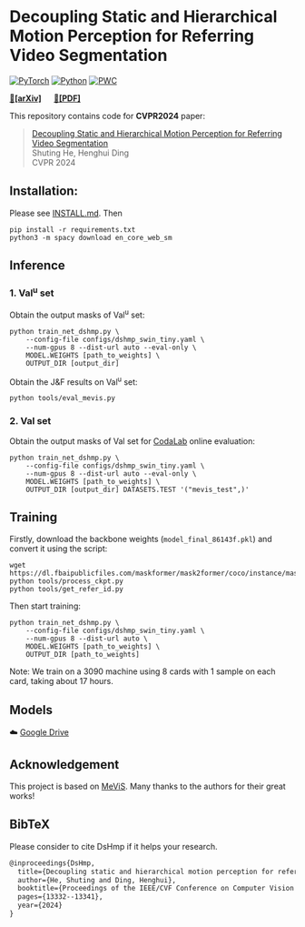 # Decoupling Static and Hierarchical Motion Perception for Referring Video Segmentation
[![PyTorch](https://img.shields.io/badge/PyTorch-1.13.0-%23EE4C2C.svg?style=&logo=PyTorch&logoColor=white)](https://pytorch.org/)
[![Python](https://img.shields.io/badge/Python-3.7%20|%203.8%20|%203.9-blue.svg?style=&logo=python&logoColor=ffdd54)](https://www.python.org/downloads/)
[![PWC](https://img.shields.io/endpoint.svg?url=https://paperswithcode.com/badge/decoupling-static-and-hierarchical-motion/referring-video-object-segmentation-on-mevis)](https://paperswithcode.com/sota/referring-video-object-segmentation-on-mevis?p=decoupling-static-and-hierarchical-motion)

**[📄[arXiv]](https://arxiv.org/abs/2404.03645v1)**  &emsp; **[📄[PDF]](https://openaccess.thecvf.com/content/CVPR2024/papers/He_Decoupling_Static_and_Hierarchical_Motion_Perception_for_Referring_Video_Segmentation_CVPR_2024_paper.pdf)** 

This repository contains code for **CVPR2024** paper:
> [Decoupling Static and Hierarchical Motion Perception for Referring Video Segmentation](https://arxiv.org/abs/2404.03645v1)  
> Shuting He,  Henghui Ding  
> CVPR 2024

## Installation:

Please see [INSTALL.md](https://github.com/henghuiding/MeViS/blob/main/INSTALL.md). Then

```
pip install -r requirements.txt
python3 -m spacy download en_core_web_sm
```

## Inference

###  1. Val<sup>u</sup> set
Obtain the output masks of Val<sup>u</sup> set:
```
python train_net_dshmp.py \
    --config-file configs/dshmp_swin_tiny.yaml \
    --num-gpus 8 --dist-url auto --eval-only \
    MODEL.WEIGHTS [path_to_weights] \
    OUTPUT_DIR [output_dir]
```
Obtain the J&F results on Val<sup>u</sup> set:
```
python tools/eval_mevis.py
```
###  2. Val set
Obtain the output masks of Val set for [CodaLab](https://codalab.lisn.upsaclay.fr/competitions/15094) online evaluation:
```
python train_net_dshmp.py \
    --config-file configs/dshmp_swin_tiny.yaml \
    --num-gpus 8 --dist-url auto --eval-only \
    MODEL.WEIGHTS [path_to_weights] \
    OUTPUT_DIR [output_dir] DATASETS.TEST '("mevis_test",)'
```
## Training

Firstly, download the backbone weights (`model_final_86143f.pkl`) and convert it using the script:

```
wget https://dl.fbaipublicfiles.com/maskformer/mask2former/coco/instance/maskformer2_swin_tiny_bs16_50ep/model_final_86143f.pkl
python tools/process_ckpt.py
python tools/get_refer_id.py
```

Then start training:
```
python train_net_dshmp.py \
    --config-file configs/dshmp_swin_tiny.yaml \
    --num-gpus 8 --dist-url auto \
    MODEL.WEIGHTS [path_to_weights] \
    OUTPUT_DIR [path_to_weights]
```

Note: We train on a 3090 machine using 8 cards with 1 sample on each card, taking about 17 hours.

## Models

☁️ [Google Drive](https://drive.google.com/file/d/1YLnRUsANuPVfLo1jrgK05EGUJglrwA9H/view?usp=drive_link)

## Acknowledgement

This project is based on [MeViS](https://github.com/henghuiding/MeViS). Many thanks to the authors for their great works!

## BibTeX
Please consider to cite DsHmp if it helps your research.

```latex
@inproceedings{DsHmp,
  title={Decoupling static and hierarchical motion perception for referring video segmentation},
  author={He, Shuting and Ding, Henghui},
  booktitle={Proceedings of the IEEE/CVF Conference on Computer Vision and Pattern Recognition},
  pages={13332--13341},
  year={2024}
}
```





